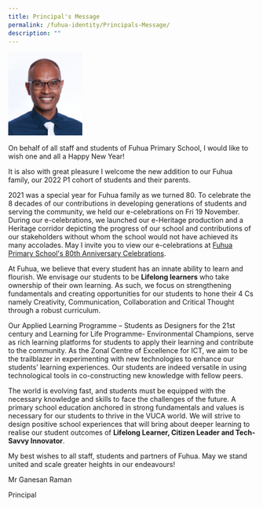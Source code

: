 ```yaml
---
title: Principal's Message
permalink: /fuhua-identity/Principals-Message/
description: ""
---
```

<img style="width:30%;height:50%" src="/images/Fuhua%20Identity/Principal's%20Message/P1.jpg">

On behalf of all staff and students of Fuhua Primary School, I would like to wish one and all a Happy New Year!

  

It is also with great pleasure I welcome the new addition to our Fuhua family, our 2022 P1 cohort of students and their parents.

  

2021 was a special year for Fuhua family as we turned 80. To celebrate the 8 decades of our contributions in developing generations of students and serving the community, we held our e-celebrations on Fri 19 November. During our e-celebrations, we launched our e-Heritage production and a Heritage corridor depicting the progress of our school and contributions of our stakeholders without whom the school would not have achieved its many accolades. May I invite you to view our e-celebrations at [Fuhua Primary School's 80th Anniversary Celebrations](https://go.gov.sg/fhps80thanniversarycelebrations).

  

At Fuhua, we believe that every student has an innate ability to learn and flourish. We envisage our students to be **Lifelong learners** who take ownership of their own learning. As such, we focus on strengthening fundamentals and creating opportunities for our students to hone their 4 Cs namely Creativity, Communication, Collaboration and Critical Thought through a robust curriculum. 

  

Our Applied Learning Programme – Students as Designers for the 21st century and Learning for Life Programme- Environmental Champions, serve as rich learning platforms for students to apply their learning and contribute to the community. As the Zonal Centre of Excellence for ICT, we aim to be the trailblazer in experimenting with new technologies to enhance our students’ learning experiences. Our students are indeed versatile in using technological tools in co-constructing new knowledge with fellow peers. 

  

The world is evolving fast, and students must be equipped with the necessary knowledge and skills to face the challenges of the future. A primary school education anchored in strong fundamentals and values is necessary for our students to thrive in the VUCA world. We will strive to design positive school experiences that will bring about deeper learning to realise our student outcomes of **Lifelong Learner, Citizen Leader and Tech-Savvy Innovator**.

  

My best wishes to all staff, students and partners of Fuhua. May we stand united and scale greater heights in our endeavours!

  

Mr Ganesan Raman   

Principal